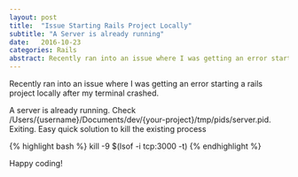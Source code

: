 ```yaml
---
layout: post
title:  "Issue Starting Rails Project Locally"
subtitle: "A Server is already running"
date:   2016-10-23
categories: Rails
abstract: Recently ran into an issue where I was getting an error starting a rails project locally after my terminal crashed.
---
```

Recently ran into an issue where I was getting an error starting a rails project locally after my terminal crashed.

A server is already running. Check /Users/{username}/Documents/dev/{your-project}/tmp/pids/server.pid. Exiting. Easy quick solution to kill the existing process

{% highlight bash %}
kill -9 $(lsof -i tcp:3000 -t)
{% endhighlight %}

Happy coding!